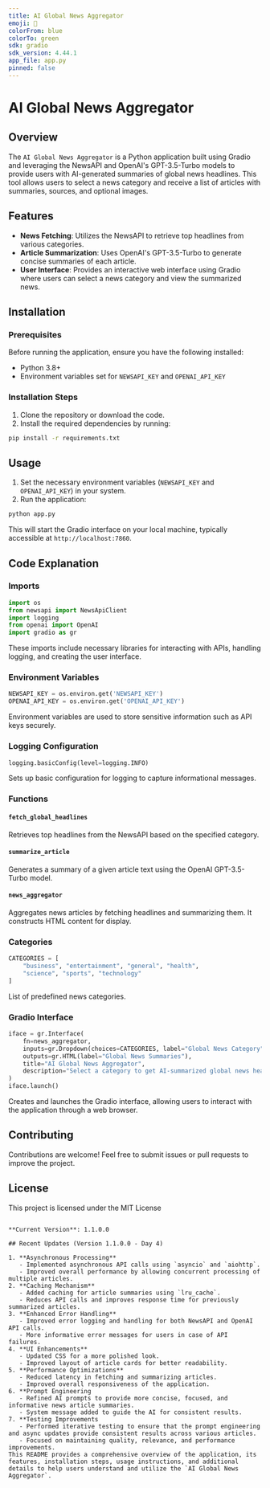 ```yaml
---
title: AI Global News Aggregator
emoji: 📰
colorFrom: blue
colorTo: green
sdk: gradio
sdk_version: 4.44.1
app_file: app.py
pinned: false
---
```

# AI Global News Aggregator

## Overview

The `AI Global News Aggregator` is a Python application built using Gradio and leveraging the NewsAPI and OpenAI's GPT-3.5-Turbo models to provide users with AI-generated summaries of global news headlines. This tool allows users to select a news category and receive a list of articles with summaries, sources, and optional images.

## Features

- **News Fetching**: Utilizes the NewsAPI to retrieve top headlines from various categories.
- **Article Summarization**: Uses OpenAI's GPT-3.5-Turbo to generate concise summaries of each article.
- **User Interface**: Provides an interactive web interface using Gradio where users can select a news category and view the summarized news.

## Installation

### Prerequisites

Before running the application, ensure you have the following installed:

- Python 3.8+
- Environment variables set for `NEWSAPI_KEY` and `OPENAI_API_KEY`

### Installation Steps

1. Clone the repository or download the code.
2. Install the required dependencies by running:

```bash
pip install -r requirements.txt
```

## Usage

1. Set the necessary environment variables (`NEWSAPI_KEY` and `OPENAI_API_KEY`) in your system.
2. Run the application:

```bash
python app.py
```

This will start the Gradio interface on your local machine, typically accessible at `http://localhost:7860`.

## Code Explanation

### Imports

```python
import os
from newsapi import NewsApiClient
import logging
from openai import OpenAI
import gradio as gr
```

These imports include necessary libraries for interacting with APIs, handling logging, and creating the user interface.

### Environment Variables

```python
NEWSAPI_KEY = os.environ.get('NEWSAPI_KEY')
OPENAI_API_KEY = os.environ.get('OPENAI_API_KEY')
```

Environment variables are used to store sensitive information such as API keys securely.

### Logging Configuration

```python
logging.basicConfig(level=logging.INFO)
```

Sets up basic configuration for logging to capture informational messages.

### Functions

#### `fetch_global_headlines`

Retrieves top headlines from the NewsAPI based on the specified category.

#### `summarize_article`
Generates a summary of a given article text using the OpenAI GPT-3.5-Turbo model.
#### `news_aggregator`

Aggregates news articles by fetching headlines and summarizing them. It constructs HTML content for display.

### Categories

```python
CATEGORIES = [
    "business", "entertainment", "general", "health",
    "science", "sports", "technology"
]
```

List of predefined news categories.

### Gradio Interface

```python
iface = gr.Interface(
    fn=news_aggregator,
    inputs=gr.Dropdown(choices=CATEGORIES, label="Global News Category"),
    outputs=gr.HTML(label="Global News Summaries"),
    title="AI Global News Aggregator",
    description="Select a category to get AI-summarized global news headlines with links and images."
)
iface.launch()
```

Creates and launches the Gradio interface, allowing users to interact with the application through a web browser.

## Contributing

Contributions are welcome! Feel free to submit issues or pull requests to improve the project.

## License

This project is licensed under the MIT License 
```

**Current Version**: 1.1.0.0

## Recent Updates (Version 1.1.0.0 - Day 4)

1. **Asynchronous Processing**
   - Implemented asynchronous API calls using `asyncio` and `aiohttp`.
   - Improved overall performance by allowing concurrent processing of multiple articles.
2. **Caching Mechanism**
   - Added caching for article summaries using `lru_cache`.
   - Reduces API calls and improves response time for previously summarized articles.
3. **Enhanced Error Handling**
   - Improved error logging and handling for both NewsAPI and OpenAI API calls.
   - More informative error messages for users in case of API failures.
4. **UI Enhancements**
   - Updated CSS for a more polished look.
   - Improved layout of article cards for better readability.
5. **Performance Optimizations**
   - Reduced latency in fetching and summarizing articles.
   - Improved overall responsiveness of the application.
6. **Prompt Engineering
   - Refined AI prompts to provide more concise, focused, and informative news article summaries.
   - System message added to guide the AI for consistent results.
7. **Testing Improvements
   - Performed iterative testing to ensure that the prompt engineering and async updates provide consistent results across various articles.
   - Focused on maintaining quality, relevance, and performance improvements.
This README provides a comprehensive overview of the application, its features, installation steps, usage instructions, and additional details to help users understand and utilize the `AI Global News Aggregator`.
